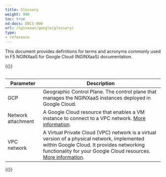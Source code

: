 ```yaml
---
title: Glossary
weight: 900
toc: true
nd-docs: DOCS-000
url: /nginxaas/google/glossary/
type:
- reference
---
```


This document provides definitions for terms and acronyms commonly used in F5 NGINXaaS for Google Cloud (NGINXaaS) documentation.

{{<table>}}

| Parameter                | Description                                                                          |
| ------------------------ | -------------------------------------------------------------------------------------|
| GCP                      | Geographic Control Plane. The control plane that manages the NGINXaaS instances deployed in Google Cloud. |
| Network attachment       | A Google Cloud resource that enables a VM instance to connect to a VPC network. [More information](https://cloud.google.com/vpc/docs/about-network-attachments).   |
| VPC network              | A Virtual Private Cloud (VPC) network is a virtual version of a physical network, implemented within Google Cloud. It provides networking functionality for your Google Cloud resources. [More information](https://cloud.google.com/vpc/docs/vpc). |


{{</table>}}
